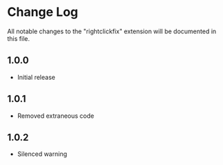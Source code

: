 # Change Log
All notable changes to the "rightclickfix" extension will be documented in this file.

## 1.0.0
- Initial release

## 1.0.1
- Removed extraneous code

## 1.0.2
- Silenced warning